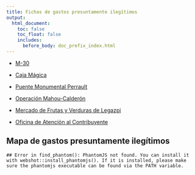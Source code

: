 ```yaml
---
title: Fichas de gastos presuntamente ilegítimos
output:
  html_document:
    toc: false
    toc_float: false
    includes:
      before_body: doc_prefix_index.html
---
```



- [M-30](M-30.html)

- [Caja Mágica](Caja-Mágica.html)

- [Puente Monumental Perrault](Puente-Monumental-Perrault.html)

- [Operación Mahou-Calderón](Operación-Mahou-Calderón.html)

- [Mercado de Frutas y Verduras de Legazpi](Mercado-de-Frutas-y-Verduras-de-Legazpi.html)

- [Oficina de Atención al Contribuyente](Oficina-de-Atención-al-Contribuyente.html)



## Mapa de gastos presuntamente ilegítimos


```
## Error in find_phantom(): PhantomJS not found. You can install it with webshot::install_phantomjs(). If it is installed, please make sure the phantomjs executable can be found via the PATH variable.
```

